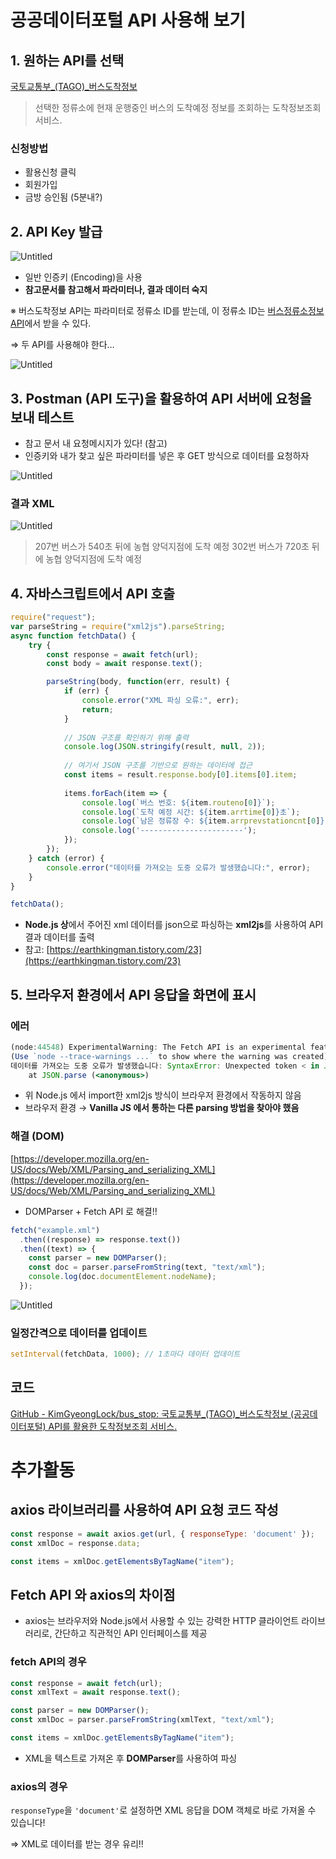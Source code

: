 # 공공데이터포털 API 사용해 보기

## 1. 원하는 API를 선택

[국토교통부_(TAGO)_버스도착정보](https://www.data.go.kr/tcs/dss/selectApiDataDetailView.do?publicDataPk=15098530)

> 선택한 정류소에 현재 운행중인 버스의 도착예정 정보를 조회하는 도착정보조회 서비스.
> 

### 신청방법

- 활용신청 클릭
- 회원가입
- 금방 승인됨 (5분내?)

## 2. API Key 발급

![Untitled](%E1%84%80%E1%85%A9%E1%86%BC%E1%84%80%E1%85%A9%E1%86%BC%E1%84%83%E1%85%A6%E1%84%8B%E1%85%B5%E1%84%90%E1%85%A5%E1%84%91%E1%85%A9%E1%84%90%E1%85%A5%E1%86%AF%20API%20%E1%84%89%E1%85%A1%E1%84%8B%E1%85%AD%E1%86%BC%E1%84%92%E1%85%A2%20%E1%84%87%E1%85%A9%E1%84%80%E1%85%B5%20e3e29e4046504a409309946e7cfc6fdc/Untitled.png)

- 일반 인증키 (Encoding)을 사용
- **참고문서를 참고해서 파라미터나, 결과 데이터 숙지**

※ 버스도착정보 API는 파라미터로 정류소 ID를 받는데, 이 정류소 ID는 [버스정류소정보 API](https://www.data.go.kr/tcs/dss/selectApiDataDetailView.do?publicDataPk=15098534)에서 받을 수 있다.

   ⇒ 두 API를 사용해야 한다…

![Untitled](%E1%84%80%E1%85%A9%E1%86%BC%E1%84%80%E1%85%A9%E1%86%BC%E1%84%83%E1%85%A6%E1%84%8B%E1%85%B5%E1%84%90%E1%85%A5%E1%84%91%E1%85%A9%E1%84%90%E1%85%A5%E1%86%AF%20API%20%E1%84%89%E1%85%A1%E1%84%8B%E1%85%AD%E1%86%BC%E1%84%92%E1%85%A2%20%E1%84%87%E1%85%A9%E1%84%80%E1%85%B5%20e3e29e4046504a409309946e7cfc6fdc/8de85e4a-f7fa-4078-ab2d-1cd11a45d77e.png)

## 3. Postman (API 도구)을 활용하여 API 서버에 요청을 보내 테스트

- 참고 문서 내 요청메시지가 있다! (참고)
- 인증키와 내가 찾고 싶은 파라미터를 넣은 후 GET 방식으로 데이터를 요청하자

![Untitled](%E1%84%80%E1%85%A9%E1%86%BC%E1%84%80%E1%85%A9%E1%86%BC%E1%84%83%E1%85%A6%E1%84%8B%E1%85%B5%E1%84%90%E1%85%A5%E1%84%91%E1%85%A9%E1%84%90%E1%85%A5%E1%86%AF%20API%20%E1%84%89%E1%85%A1%E1%84%8B%E1%85%AD%E1%86%BC%E1%84%92%E1%85%A2%20%E1%84%87%E1%85%A9%E1%84%80%E1%85%B5%20e3e29e4046504a409309946e7cfc6fdc/Untitled%201.png)

### 결과 XML

![Untitled](%E1%84%80%E1%85%A9%E1%86%BC%E1%84%80%E1%85%A9%E1%86%BC%E1%84%83%E1%85%A6%E1%84%8B%E1%85%B5%E1%84%90%E1%85%A5%E1%84%91%E1%85%A9%E1%84%90%E1%85%A5%E1%86%AF%20API%20%E1%84%89%E1%85%A1%E1%84%8B%E1%85%AD%E1%86%BC%E1%84%92%E1%85%A2%20%E1%84%87%E1%85%A9%E1%84%80%E1%85%B5%20e3e29e4046504a409309946e7cfc6fdc/Untitled%202.png)

> 207번 버스가 540초 뒤에 농협 양덕지점에 도착 예정
302번 버스가 720초 뒤에 농협 양덕지점에 도착 예정
> 

## 4. 자바스크립트에서 API 호출

```jsx
require("request");
var parseString = require("xml2js").parseString; 
async function fetchData() {
    try {
        const response = await fetch(url);
        const body = await response.text();

        parseString(body, function(err, result) {
            if (err) {
                console.error("XML 파싱 오류:", err);
                return;
            }
            
            // JSON 구조를 확인하기 위해 출력
            console.log(JSON.stringify(result, null, 2));
            
            // 여기서 JSON 구조를 기반으로 원하는 데이터에 접근
            const items = result.response.body[0].items[0].item;
            
            items.forEach(item => {
                console.log(`버스 번호: ${item.routeno[0]}`);
                console.log(`도착 예정 시간: ${item.arrtime[0]}초`);
                console.log(`남은 정류장 수: ${item.arrprevstationcnt[0]}`);
                console.log('-----------------------');
            });         
        });
    } catch (error) {
        console.error("데이터를 가져오는 도중 오류가 발생했습니다:", error);
    }
}

fetchData();
```

- **Node.js 상**에서 주어진 xml 데이터를 json으로 파싱하는 **xml2js**를 사용하여 API 결과 데이터를 출력
- 참고: [https://earthkingman.tistory.com/23](https://earthkingman.tistory.com/23)

## 5. 브라우저 환경에서 API 응답을 화면에 표시

### 에러

```jsx
(node:44548) ExperimentalWarning: The Fetch API is an experimental feature. This feature could change at any time
(Use `node --trace-warnings ...` to show where the warning was created)
데이터를 가져오는 도중 오류가 발생했습니다: SyntaxError: Unexpected token < in JSON at position 0
    at JSON.parse (<anonymous>) 
```

- 위 Node.js 에서 import한 xml2js 방식이 브라우저 환경에서 작동하지 않음
- 브라우저 환경 → **Vanilla JS 에서 통하는 다른 parsing 방법을 찾아야 했음**

### 해결 (DOM)

[https://developer.mozilla.org/en-US/docs/Web/XML/Parsing_and_serializing_XML](https://developer.mozilla.org/en-US/docs/Web/XML/Parsing_and_serializing_XML)

- DOMParser + Fetch API 로 해결!!

```jsx
fetch("example.xml")
  .then((response) => response.text())
  .then((text) => {
    const parser = new DOMParser();
    const doc = parser.parseFromString(text, "text/xml");
    console.log(doc.documentElement.nodeName);
  });
```

![Untitled](%E1%84%80%E1%85%A9%E1%86%BC%E1%84%80%E1%85%A9%E1%86%BC%E1%84%83%E1%85%A6%E1%84%8B%E1%85%B5%E1%84%90%E1%85%A5%E1%84%91%E1%85%A9%E1%84%90%E1%85%A5%E1%86%AF%20API%20%E1%84%89%E1%85%A1%E1%84%8B%E1%85%AD%E1%86%BC%E1%84%92%E1%85%A2%20%E1%84%87%E1%85%A9%E1%84%80%E1%85%B5%20e3e29e4046504a409309946e7cfc6fdc/1f928ff0-7c41-49a0-8c25-311699b09415.png)

### 일정간격으로 데이터를 업데이트

```jsx
setInterval(fetchData, 1000); // 1초마다 데이터 업데이트
```

## 코드

[GitHub - KimGyeongLock/bus_stop: 국토교통부_(TAGO)_버스도착정보 (공공데이터포털) API를 활용한 도착정보조회 서비스.](https://github.com/KimGyeongLock/bus_stop/tree/main)

# 추가활동

## axios 라이브러리를 사용하여 API 요청 코드 작성

```jsx
const response = await axios.get(url, { responseType: 'document' });
const xmlDoc = response.data;

const items = xmlDoc.getElementsByTagName("item");
```

## Fetch API 와 axios의 차이점

- axios는 브라우저와 Node.js에서 사용할 수 있는 강력한 HTTP 클라이언트 라이브러리로, 간단하고 직관적인 API 인터페이스를 제공

### fetch API의 경우

```jsx
const response = await fetch(url);
const xmlText = await response.text();

const parser = new DOMParser();
const xmlDoc = parser.parseFromString(xmlText, "text/xml");

const items = xmlDoc.getElementsByTagName("item");
```

- XML을 텍스트로 가져온 후 **DOMParser**를 사용하여 파싱

### axios의 경우

`responseType`을 `'document'`로 설정하면 XML 응답을 DOM 객체로 바로 가져올 수 있습니다!

⇒ XML로 데이터를 받는 경우 유리!!
